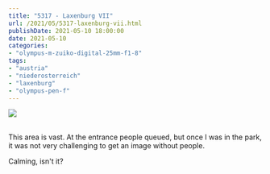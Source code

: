 ```yaml
---
title: "5317 - Laxenburg VII"
url: /2021/05/5317-laxenburg-vii.html
publishDate: 2021-05-10 18:00:00
date: 2021-05-10
categories:
- "olympus-m-zuiko-digital-25mm-f1-8"
tags:
- "austria"
- "niederosterreich"
- "laxenburg"
- "olympus-pen-f"
---
```

<div class="container">
<div class="center"><a target="_blank" href="https://d25zfm9zpd7gm5.cloudfront.net/1200x1200/2019/20190422_110248_lr.jpg"><img class="webfeedsFeaturedVisual" src="https://d25zfm9zpd7gm5.cloudfront.net/0600x0600/2019/20190422_110248_lr.jpg" /></a></div>
</div>
<br />

This area is vast. At the entrance people queued, but once I
was in the park, it was not very challenging to get an image
without people.

Calming, isn't it?

